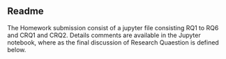 ## Readme
The Homework submission consist of a jupyter file consisting RQ1 to RQ6 and CRQ1 and CRQ2.
Details comments are available in the Jupyter notebook, where as the final discussion of Research Quaestion is defined below.

